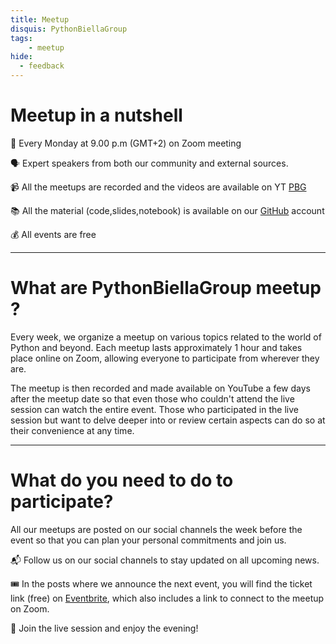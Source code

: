 ```yaml
---
title: Meetup
disquis: PythonBiellaGroup
tags:
    - meetup
hide:
  - feedback
---
```


# Meetup in a nutshell

📆 Every Monday at 9.00 p.m (GMT+2) on Zoom meeting

🗣 Expert speakers from both our community and external sources.

📹 All the meetups are recorded and the videos are available on YT [PBG](https://www.youtube.com/c/pythonbiellagroup)

📚 All the material (code,slides,notebook) is available on our [GitHub](https://github.com/PythonBiellaGroup) account

💰 All events are free

---

# What are PythonBiellaGroup meetup ?

Every week, we organize a meetup on various topics related to the world of Python and beyond. Each meetup lasts approximately 1 hour and takes place online on Zoom, allowing everyone to participate from wherever they are.

The meetup is then recorded and made available on YouTube a few days after the meetup date so that even those who couldn't attend the live session can watch the entire event. Those who participated in the live session but want to delve deeper into or review certain aspects can do so at their convenience at any time.

---

# What do you need to do to participate?
All our meetups are posted on our social channels the week before the event so that you can plan your personal commitments and join us.

📬 Follow us on our social channels to stay updated on all upcoming news.

🎟 In the posts where we announce the next event, you will find the ticket link (free) on [Eventbrite](https://www.eventbrite.it/o/python-biella-group-33249843991), which also includes a link to connect to the meetup on Zoom.

🚀 Join the live session and enjoy the evening!